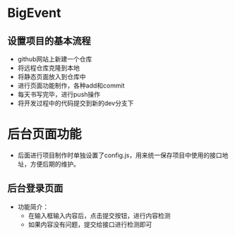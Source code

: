 # BigEvent

## 设置项目的基本流程

- github网站上新建一个仓库
- 将远程仓库克隆到本地
- 将静态页面放入到仓库中
- 进行页面功能制作，各种add和commit
- 每天书写完毕，进行push操作
- 将开发过程中的代码提交到新的dev分支下

# 后台页面功能

- 后面进行项目制作时单独设置了config.js，用来统一保存项目中使用的接口地址，方便后期的维护。

## 后台登录页面

- 功能简介：
  - 在输入框输入内容后，点击提交按钮，进行内容检测
  - 如果内容没有问题，提交给接口进行检测即可